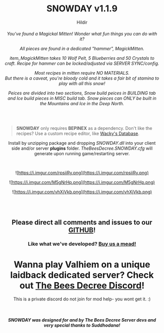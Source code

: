 <center>  
 
# SNOWDAY v1.1.9
Hildir
 
  <h6> 
  
You've found a Magickal Mitten! Wonder what fun things you can do with it?
   


All pieces are found in a dedicated "hammer", *MagickMitten*.  

*item_MagickMitten* takes 10 Wolf Pelt, 5 Blueberries and 50 Crystals to craft. 
Recipe for hammer can be locked/adjusted via SERVER SYNC/config.  

Most recipes in mitten require NO MATERIALS.  
But there is a caveat, you're bloody cold and it takes a fair bit of stamina to play with all this snow!
  
Peices are divided into two sections, Snow build peices in BUILDING tab and Ice build pieces in MISC build tab.
Snow pieces can ONLY be built in the Mountains and Ice in the Deep North.
  
</h6>

</center>
<br>


>**SNOWDAY** only requires **BEPINEX** as a dependency. 
 Don't like the recipes? Use a custom recipe editor, like [Wacky's Database](https://valheim.thunderstore.io/package/WackyMole/WackysDatabase/).
  
<p><center>

Install by unzipping package and dropping *SNOWDAY.dll* into your client side and/or server **plugins** folder.
*TheBeesDecree.SNOWDAY.cfg* will generate upon running game/restarting server.  
<center><br> 
	
﻿![https://i.imgur.com/rpsiiRy.png](https://i.imgur.com/rpsiiRy.png)  

﻿![https://i.imgur.com/M5gNrHp.png](https://i.imgur.com/M5gNrHp.png)  

![https://i.imgur.com/vhXjVkb.png](https://i.imgur.com/vhXjVkb.png)  
   
  
 
<br><br>

## Please direct all comments and issues to our [GITHUB](https://github.com/The-Bees-Decree-Server/SNOWDAY)!

  

### Like what we've developed? [Buy us a mead!](https://www.paypal.com/donate?hosted_button_id=4TYSZ8JKN7TFJ)   


  # Wanna play Valhiem on a unique laidback dedicated server? Check out  [The Bees Decree Discord](https://discord.gg/vMZ5MHuP7t)! 
This is a private discord do not join for mod help- you wont get it. :)
    
  <br>
    


##### SNOWDAY was designed for and by The Bees Decree Server devs and very special thanks to *Suddhodana*! 
  
</center>   
</center>


